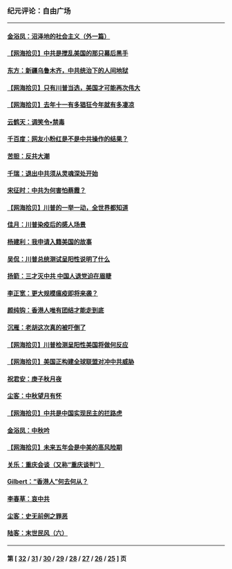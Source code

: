 ### 纪元评论：自由广场
---
#### [金浴凤：沼泽地的社会主义（外一篇）](../../pages/nsc993/n12467792.md) 
#### [【网海拾贝】中共是搅乱美国的那只幕后黑手](../../pages/nsc993/n12467700.md) 
#### [东方：新疆乌鲁木齐，中共统治下的人间地狱](../../pages/nsc993/n12466075.md) 
#### [【网海拾贝】只有川普当选，美国才可能再次伟大](../../pages/nsc993/n12466013.md) 
#### [【网海拾贝】去年十一有多猖狂今年就有多凄凉](../../pages/nsc993/n12463649.md) 
#### [云鹤天：调笑令▪禁毒](../../pages/nsc993/n12462975.md) 
#### [千百度：网友小粉红是不是中共操作的结果？](../../pages/nsc993/n12461025.md) 
#### [苦胆：反共大潮](../../pages/nsc993/n12459469.md) 
#### [千瑞：退出中共须从灵魂深处开始](../../pages/nsc993/n12459437.md) 
#### [宋征时：中共为何害怕蔡霞？](../../pages/nsc993/n12459097.md) 
#### [【网海拾贝】川普的一举一动，全世界都知道](../../pages/nsc993/n12458825.md) 
#### [佳月：川普染疫后的感人场景](../../pages/nsc993/n12456994.md) 
#### [杨建利：我申请入籍美国的故事](../../pages/nsc993/n12455635.md) 
#### [吴侃：川普总统测试呈阳性说明了什么](../../pages/nsc993/n12451869.md) 
#### [扬箭：三才灭中共 中国人退党迫在眉睫](../../pages/nsc993/n12451842.md) 
#### [李正宽：更大规模瘟疫即将来袭？](../../pages/nsc993/n12451455.md) 
#### [颜纯钩：香港人唯有团结才能走到底](../../pages/nsc993/n12450870.md) 
#### [沉雁：老胡这次真的被吓倒了](../../pages/nsc993/n12449796.md) 
#### [【网海拾贝】川普检测呈阳性美国将做何反应](../../pages/nsc993/n12449042.md) 
#### [【网海拾贝】美国正构建全球联盟对冲中共威胁](../../pages/nsc993/n12446580.md) 
#### [祝君安：庚子秋月夜](../../pages/nsc993/n12445870.md) 
#### [尘客：中秋望月有怀](../../pages/nsc993/n12444632.md) 
#### [【网海拾贝】中共是中国实现民主的拦路虎](../../pages/nsc993/n12443573.md) 
#### [金浴凤：中秋吟](../../pages/nsc993/n12441773.md) 
#### [【网海拾贝】未来五年会是中美的高风险期](../../pages/nsc993/n12440760.md) 
#### [关乐：重庆会谈（又称“重庆谈判”）](../../pages/nsc993/n12437525.md) 
#### [Gilbert：“香港人”何去何从？](../../pages/nsc993/n12435894.md) 
#### [李春草：哀中共](../../pages/nsc993/n12435874.md) 
#### [尘客：史无前例之罪恶](../../pages/nsc993/n12435762.md) 
#### [陆客：末世民风（六）](../../pages/nsc993/n12435354.md) 

---
#### 第 [ [32](./32.md) / [31](./31.md) / [30](./30.md) / [29](./29.md) / [28](./28.md) / [27](./27.md) / [26](./26.md) / [25](./25.md) ] 页
